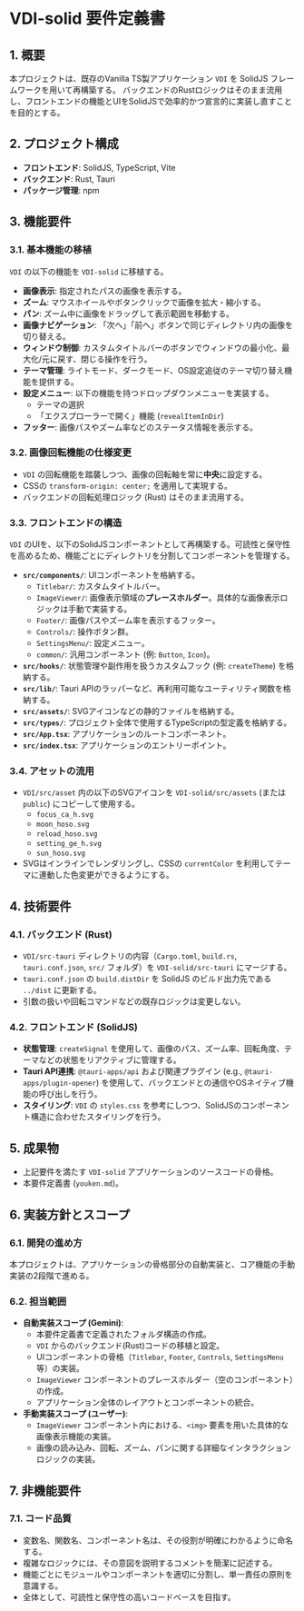 # VDI-solid 要件定義書

## 1. 概要

本プロジェクトは、既存のVanilla TS製アプリケーション `VDI` を SolidJS フレームワークを用いて再構築する。
バックエンドのRustロジックはそのまま流用し、フロントエンドの機能とUIをSolidJSで効率的かつ宣言的に実装し直すことを目的とする。

## 2. プロジェクト構成

- **フロントエンド**: SolidJS, TypeScript, Vite
- **バックエンド**: Rust, Tauri
- **パッケージ管理**: npm

## 3. 機能要件

### 3.1. 基本機能の移植

`VDI` の以下の機能を `VDI-solid` に移植する。

- **画像表示**: 指定されたパスの画像を表示する。
- **ズーム**: マウスホイールやボタンクリックで画像を拡大・縮小する。
- **パン**: ズーム中に画像をドラッグして表示範囲を移動する。
- **画像ナビゲーション**: 「次へ」「前へ」ボタンで同じディレクトリ内の画像を切り替える。
- **ウィンドウ制御**: カスタムタイトルバーのボタンでウィンドウの最小化、最大化/元に戻す、閉じる操作を行う。
- **テーマ管理**: ライトモード、ダークモード、OS設定追従のテーマ切り替え機能を提供する。
- **設定メニュー**: 以下の機能を持つドロップダウンメニューを実装する。
    - テーマの選択
    - 「エクスプローラーで開く」機能 (`revealItemInDir`)
- **フッター**: 画像パスやズーム率などのステータス情報を表示する。

### 3.2. 画像回転機能の仕様変更

- `VDI` の回転機能を踏襲しつつ、画像の回転軸を常に**中央**に設定する。
- CSSの `transform-origin: center;` を適用して実現する。
- バックエンドの回転処理ロジック (Rust) はそのまま流用する。

### 3.3. フロントエンドの構造

`VDI` のUIを、以下のSolidJSコンポーネントとして再構築する。可読性と保守性を高めるため、機能ごとにディレクトリを分割してコンポーネントを管理する。

- **`src/components/`**: UIコンポーネントを格納する。
    - `Titlebar/`: カスタムタイトルバー。
    - `ImageViewer/`: 画像表示領域の**プレースホルダー**。具体的な画像表示ロジックは手動で実装する。
    - `Footer/`: 画像パスやズーム率を表示するフッター。
    - `Controls/`: 操作ボタン群。
    - `SettingsMenu/`: 設定メニュー。
    - `common/`: 汎用コンポーネント (例: `Button`, `Icon`)。
- **`src/hooks/`**: 状態管理や副作用を扱うカスタムフック (例: `createTheme`) を格納する。
- **`src/lib/`**: Tauri APIのラッパーなど、再利用可能なユーティリティ関数を格納する。
- **`src/assets/`**: SVGアイコンなどの静的ファイルを格納する。
- **`src/types/`**: プロジェクト全体で使用するTypeScriptの型定義を格納する。
- **`src/App.tsx`**: アプリケーションのルートコンポーネント。
- **`src/index.tsx`**: アプリケーションのエントリーポイント。

### 3.4. アセットの流用

- `VDI/src/asset` 内の以下のSVGアイコンを `VDI-solid/src/assets` (または `public`) にコピーして使用する。
    - `focus_ca_h.svg`
    - `moon_hoso.svg`
    - `reload_hoso.svg`
    - `setting_ge_h.svg`
    - `sun_hoso.svg`
- SVGはインラインでレンダリングし、CSSの `currentColor` を利用してテーマに連動した色変更ができるようにする。

## 4. 技術要件

### 4.1. バックエンド (Rust)

- `VDI/src-tauri` ディレクトリの内容（`Cargo.toml`, `build.rs`, `tauri.conf.json`, `src/` フォルダ）を `VDI-solid/src-tauri` にマージする。
- `tauri.conf.json` の `build.distDir` を SolidJS のビルド出力先である `../dist` に更新する。
- 引数の扱いや回転コマンドなどの既存ロジックは変更しない。

### 4.2. フロントエンド (SolidJS)

- **状態管理**: `createSignal` を使用して、画像のパス、ズーム率、回転角度、テーマなどの状態をリアクティブに管理する。
- **Tauri API連携**: `@tauri-apps/api` および関連プラグイン (e.g., `@tauri-apps/plugin-opener`) を使用して、バックエンドとの通信やOSネイティブ機能の呼び出しを行う。
- **スタイリング**: `VDI` の `styles.css` を参考にしつつ、SolidJSのコンポーネント構造に合わせたスタイリングを行う。

## 5. 成果物

- 上記要件を満たす `VDI-solid` アプリケーションのソースコードの骨格。
- 本要件定義書 (`youken.md`)。

## 6. 実装方針とスコープ

### 6.1. 開発の進め方
本プロジェクトは、アプリケーションの骨格部分の自動実装と、コア機能の手動実装の2段階で進める。

### 6.2. 担当範囲
- **自動実装スコープ (Gemini)**:
    - 本要件定義書で定義されたフォルダ構造の作成。
    - `VDI` からのバックエンド(Rust)コードの移植と設定。
    - UIコンポーネントの骨格（`Titlebar`, `Footer`, `Controls`, `SettingsMenu`等）の実装。
    - `ImageViewer` コンポーネントのプレースホルダー（空のコンポーネント）の作成。
    - アプリケーション全体のレイアウトとコンポーネントの統合。
- **手動実装スコープ (ユーザー)**:
    - `ImageViewer` コンポーネント内における、`<img>` 要素を用いた具体的な画像表示機能の実装。
    - 画像の読み込み、回転、ズーム、パンに関する詳細なインタラクションロジックの実装。

## 7. 非機能要件

### 7.1. コード品質
- 変数名、関数名、コンポーネント名は、その役割が明確にわかるように命名する。
- 複雑なロジックには、その意図を説明するコメントを簡潔に記述する。
- 機能ごとにモジュールやコンポーネントを適切に分割し、単一責任の原則を意識する。
- 全体として、可読性と保守性の高いコードベースを目指す。

